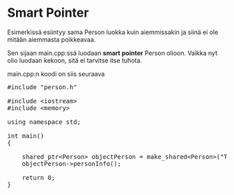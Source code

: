 # Smart Pointer

Esimerkissä esiintyy sama Person luokka kuin aiemmissakin ja siinä ei ole mitään aiemmasta poikkeavaa.

Sen sijaan main.cpp:ssä luodaan **smart pointer** Person olioon. Vaikka nyt olio luodaan kekoon, sitä ei tarvitse itse tuhota.

main.cpp:n koodi on siis seuraava 
<pre>
#include "person.h"

#include &lt;iostream&gt;
#include &lt;memory&gt;

using namespace std;

int main()
{
    
    shared_ptr&lt;Person&gt; objectPerson = make_shared&lt;Person&gt;("Teppo", "Testi");
    objectPerson-&gt;personInfo();

    return 0;
}

</pre>